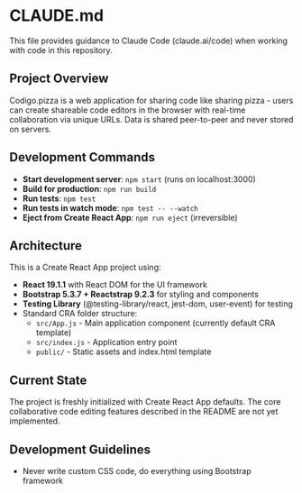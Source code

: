 # CLAUDE.md

This file provides guidance to Claude Code (claude.ai/code) when working with code in this repository.

## Project Overview
Codigo.pizza is a web application for sharing code like sharing pizza - users can create shareable code editors in the browser with real-time collaboration via unique URLs. Data is shared peer-to-peer and never stored on servers.

## Development Commands
- **Start development server**: `npm start` (runs on localhost:3000)
- **Build for production**: `npm run build`
- **Run tests**: `npm test`
- **Run tests in watch mode**: `npm test -- --watch`
- **Eject from Create React App**: `npm run eject` (irreversible)

## Architecture
This is a Create React App project using:
- **React 19.1.1** with React DOM for the UI framework
- **Bootstrap 5.3.7 + Reactstrap 9.2.3** for styling and components
- **Testing Library** (@testing-library/react, jest-dom, user-event) for testing
- Standard CRA folder structure:
  - `src/App.js` - Main application component (currently default CRA template)
  - `src/index.js` - Application entry point
  - `public/` - Static assets and index.html template

## Current State
The project is freshly initialized with Create React App defaults. The core collaborative code editing features described in the README are not yet implemented.

## Development Guidelines
- Never write custom CSS code, do everything using Bootstrap framework